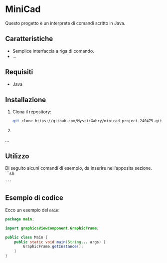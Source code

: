 # MiniCad
Questo progetto è un interprete di comandi scritto in Java.

## Caratteristiche

- Semplice interfaccia a riga di comando.
- ...

## Requisiti

- Java

## Installazione

1. Clona il repository:
    ```sh
    git clone https://github.com/MysticGabry/minicad_project_240475.git
    ```
2. 
...


## Utilizzo
Di seguito alcuni comandi di esempio, da inserire nell'apposita sezione.
    ```sh

    ```

## Esempio di codice

Ecco un esempio del `main`:

```java
package main;

import graphicsViewComponent.GraphicFrame;

public class Main {
    public static void main(String... args) {
        GraphicFrame.getInstance();
    }
}
